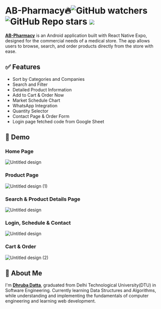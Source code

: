 # AB-Pharmacy🔥![GitHub watchers](https://img.shields.io/github/watchers/dhruba-datta/AB-Pharmacy-Expo?style=social) ![GitHub Repo stars](https://img.shields.io/github/stars/dhruba-datta/AB-Pharmacy-Expo?style=social) ![](https://visitor-badge.glitch.me/badge?page_id=dhruba-datta.dhruba-datta/AB-Pharmacy-Expo")

**[AB-Pharmacy](https://drive.google.com/file/d/1d-SpGExNebycXrFragbLfaREkqJQVCFB/view?usp=sharing)**  is an Android application built with React Native Expo, designed for the commercial needs of a medical store. The app allows users to browse, search, and order products directly from the store with ease.

## ✅ Features

- Sort by Categories and Companies
- Search and Filter
- Detailed Product Information
- Add to Cart & Order Now
- Market Schedule Chart
- WhatsApp Integration
- Quantity Selector
- Contact Page & Order Form
- Login page fetched code from Google Sheet

## 🐣 Demo

### Home Page
![Untitled design](https://github.com/user-attachments/assets/71a23a72-3420-4cc4-9502-570dee99a30b)


### Product Page
![Untitled design (1)](https://github.com/user-attachments/assets/b25f4985-c94f-469b-94c4-739e51d48358)


### Search & Product Details Page
![Untitled design](https://github.com/user-attachments/assets/b9df5e35-e789-4a96-b3e4-de1778e077ac)


### Login, Schedule & Contact
![Untitled design](https://github.com/user-attachments/assets/0062f937-9012-47d2-81ae-ee6bc6bc3ab1)


### Cart & Order
![Untitled design (2)](https://github.com/user-attachments/assets/cfb183bf-5bae-4d47-a5c0-156fb0b48d21)


## 🚀 About Me

I'm **[Dhruba Datta](https://dhruba-datta.netlify.app)**, graduated from Delhi Technological University(DTU) in Software Engineering. Currently learning Data Structures and Algorithms, while understanding and implementing the fundamentals of computer engineering and learning web development.
